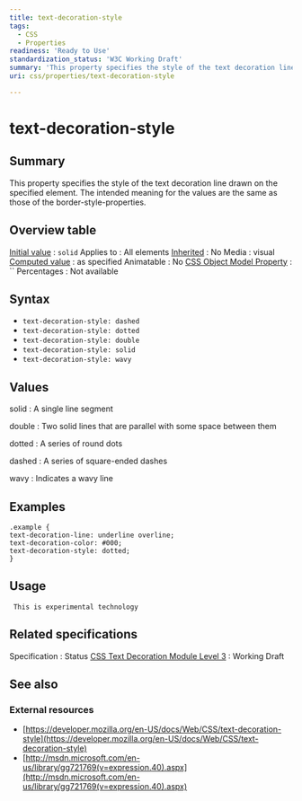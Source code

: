 ```yaml
---
title: text-decoration-style
tags:
  - CSS
  - Properties
readiness: 'Ready to Use'
standardization_status: 'W3C Working Draft'
summary: 'This property specifies the style of the text decoration line drawn on the specified element. The intended meaning for the values are the same as those of the border-style-properties.'
uri: css/properties/text-decoration-style

---
```

# text-decoration-style

## Summary

This property specifies the style of the text decoration line drawn on the specified element. The intended meaning for the values are the same as those of the border-style-properties.

## Overview table

[Initial value](/css/concepts/initial_value)
:   `solid`
Applies to
:   All elements
[Inherited](/css/concepts/inherited)
:   No
Media
:   visual
[Computed value](/css/concepts/computed_value)
:   as specified
Animatable
:   No
[CSS Object Model Property](/css/concepts/cssom)
:   ``
Percentages
:   Not available

## Syntax

-   `text-decoration-style: dashed`
-   `text-decoration-style: dotted`
-   `text-decoration-style: double`
-   `text-decoration-style: solid`
-   `text-decoration-style: wavy`

## Values

solid
:   A single line segment

double
:   Two solid lines that are parallel with some space between them

dotted
:   A series of round dots

dashed
:   A series of square-ended dashes

wavy
:   Indicates a wavy line

## Examples

``` {.css}
.example {
text-decoration-line: underline overline;
text-decoration-color: #000;
text-decoration-style: dotted;
}
```

## Usage

     This is experimental technology

## Related specifications

Specification
:   Status
[CSS Text Decoration Module Level 3](http://www.w3.org/TR/css-text-decor-3/)
:   Working Draft

## See also

### External resources

-   [https://developer.mozilla.org/en-US/docs/Web/CSS/text-decoration-style](https://developer.mozilla.org/en-US/docs/Web/CSS/text-decoration-style)
-   [http://msdn.microsoft.com/en-us/library/gg721769(v=expression.40).aspx](http://msdn.microsoft.com/en-us/library/gg721769(v=expression.40).aspx)

